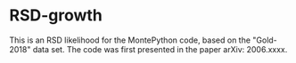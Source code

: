 # RSD-growth
This is an RSD likelihood for the MontePython code, based on the "Gold-2018" data set. The code was first presented in the paper arXiv: 2006.xxxx.

